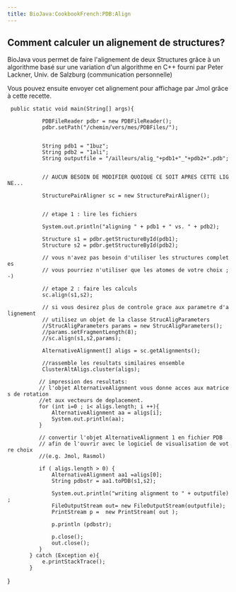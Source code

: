 ```yaml
---
title: BioJava:CookbookFrench:PDB:Align
---
```


Comment calculer un alignement de structures?
---------------------------------------------

BioJava vous permet de faire l'alignement de deux Structures grâce à un
algorithme basé sur une variation d'un algorithme en C++ fourni par
Peter Lackner, Univ. de Salzburg (communication personnelle)

Vous pouvez ensuite envoyer cet alignement pour affichage par Jmol grâce
à cette recette.

<java>

` public static void main(String[] args){`

`           PDBFileReader pdbr = new PDBFileReader();          `  
`           pdbr.setPath("/chemin/vers/mes/PDBFiles/");`  
`           `  
`           `  
`           String pdb1 = "1buz";`  
`           String pdb2 = "1ali";            `  
`           String outputfile = "/ailleurs/alig_"+pdb1+"_"+pdb2+".pdb";`  
`         `

`           // AUCUN BESOIN DE MODIFIER QUOIQUE CE SOIT APRES CETTE LIGNE...`  
`           `  
`           StructurePairAligner sc = new StructurePairAligner();            `  
`           `  
`           // etape 1 : lire les fichiers `  
`           `  
`           System.out.println("aligning " + pdb1 + " vs. " + pdb2);`  
`           `  
`           Structure s1 = pdbr.getStructureById(pdb1);`  
`           Structure s2 = pdbr.getStructureById(pdb2);                       `  
`           // vous n'avez pas besoin d'utiliser les structures completes`  
`           // vous pourriez n'utiliser que les atomes de votre choix ;-)`

`           // etape 2 : faire les calculs`  
`           sc.align(s1,s2);`

`           // si vous desirez plus de controle grace aux parametre d'alignement`  
`           // utilisez un objet de la classe StrucAligParameters`  
`           //StrucAligParameters params = new StrucAligParameters();`  
`           //params.setFragmentLength(8);      `  
`           //sc.align(s1,s2,params); `

`           AlternativeAlignment[] aligs = sc.getAlignments();`  
`           `  
`           //rassemble les resultats similaires ensemble `  
`           ClusterAltAligs.cluster(aligs);`  
`           `  
`          // impression des resultats:`  
`          // l'objet AlternativeAlignment vous donne acces aux matrices de rotation `  
`          //et aux vecteurs de deplacement.`  
`          for (int i=0 ; i< aligs.length; i ++){`  
`              AlternativeAlignment aa = aligs[i];`  
`              System.out.println(aa);              `  
`          }`  
`                     `  
`          // convertir l'objet AlternativeAlignment 1 en fichier PDB`  
`          // afin de l'ouvrir avec le logiciel de visualisation de votre choix`  
`          //(e.g. Jmol, Rasmol)`  
`           `  
`          if ( aligs.length > 0) {`  
`              AlternativeAlignment aa1 =aligs[0];`  
`              String pdbstr = aa1.toPDB(s1,s2);`  
`               `  
`              System.out.println("writing alignment to " + outputfile);`  
`              FileOutputStream out= new FileOutputStream(outputfile); `  
`              PrintStream p =  new PrintStream( out );`  
`       `  
`              p.println (pdbstr);`

`              p.close();`  
`              out.close();`  
`          }                       `  
`       } catch (Exception e){`  
`           e.printStackTrace();`  
`       }`

} </java>
